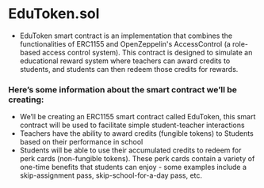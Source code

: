 # EduToken.sol

- EduToken smart contract is an implementation that combines the functionalities of ERC1155 and OpenZeppelin's AccessControl (a role-based access control system). This contract is designed to simulate an educational reward system where teachers can award credits to students, and students can then redeem those credits for rewards.

### Here’s some information about the smart contract we’ll be creating:

- We’ll be creating an ERC1155 smart contract called EduToken, this smart contract will be used to facilitate simple student-teacher interactions
- Teachers have the ability to award credits (fungible tokens) to Students based on their performance in school
- Students will be able to use their accumulated credits to redeem for perk cards (non-fungible tokens). These perk cards contain a variety of one-time benefits that students can enjoy - some examples include a skip-assignment pass, skip-school-for-a-day pass, etc.